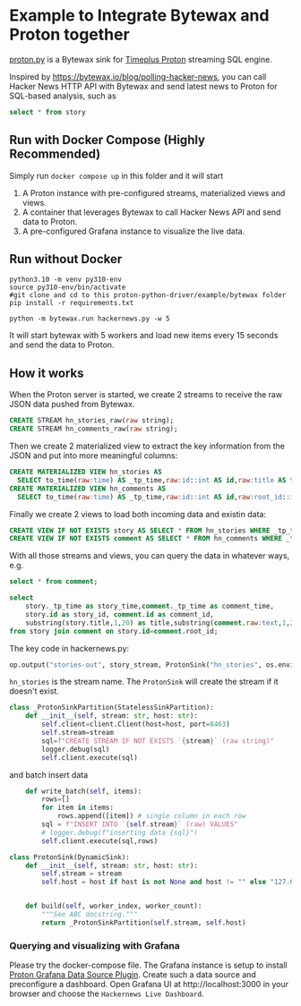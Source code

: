# Example to Integrate Bytewax and Proton together
[proton.py](https://github.com/timeplus-io/proton-python-driver/blob/develop/example/bytewax/proton.py) is a Bytewax sink for [Timeplus Proton](https://github.com/timeplus-io/proton) streaming SQL engine.

Inspired by https://bytewax.io/blog/polling-hacker-news, you can call Hacker News HTTP API with Bytewax and send latest news to Proton for SQL-based analysis, such as

```sql
select * from story
```

## Run with Docker Compose (Highly Recommended)

Simply run `docker compose up` in this folder and it will start

1. A Proton instance with pre-configured streams, materialized views and views.
2. A container that leverages Bytewax to call Hacker News API and send data to Proton.
3. A pre-configured Grafana instance to visualize the live data.

## Run without Docker

```shell
python3.10 -m venv py310-env
source py310-env/bin/activate
#git clone and cd to this proton-python-driver/example/bytewax folder
pip install -r requirements.txt

python -m bytewax.run hackernews.py -w 5
```

It will start bytewax with 5 workers and load new items every 15 seconds and send the data to Proton.

## How it works

When the Proton server is started, we create 2 streams to receive the raw JSON data pushed from Bytewax.

```sql
CREATE STREAM hn_stories_raw(raw string);
CREATE STREAM hn_comments_raw(raw string);
```

Then we create 2 materialized view to extract the key information from the JSON and put into more meaningful columns:

```sql
CREATE MATERIALIZED VIEW hn_stories AS
  SELECT to_time(raw:time) AS _tp_time,raw:id::int AS id,raw:title AS title,raw:by AS by, raw FROM hn_stories_raw;
CREATE MATERIALIZED VIEW hn_comments AS
  SELECT to_time(raw:time) AS _tp_time,raw:id::int AS id,raw:root_id::int AS root_id,raw:by AS by, raw FROM hn_comments_raw;
```

Finally we create 2 views to load both incoming data and existin data:

```sql
CREATE VIEW IF NOT EXISTS story AS SELECT * FROM hn_stories WHERE _tp_time>earliest_ts();
CREATE VIEW IF NOT EXISTS comment AS SELECT * FROM hn_comments WHERE _tp_time>earliest_ts()
```

With all those streams and views, you can query the data in whatever ways, e.g.

```sql
select * from comment;

select 
    story._tp_time as story_time,comment._tp_time as comment_time,
    story.id as story_id, comment.id as comment_id,
    substring(story.title,1,20) as title,substring(comment.raw:text,1,20) as comment
from story join comment on story.id=comment.root_id;
```

The key code in hackernews.py:

```python
op.output("stories-out", story_stream, ProtonSink("hn_stories", os.environ.get("PROTON_HOST","127.0.0.1")))
```

`hn_stories` is the stream name. The `ProtonSink` will create the stream if it doesn't exist.

```python
class _ProtonSinkPartition(StatelessSinkPartition):
    def __init__(self, stream: str, host: str):
        self.client=client.Client(host=host, port=8463)
        self.stream=stream
        sql=f"CREATE STREAM IF NOT EXISTS `{stream}` (raw string)"
        logger.debug(sql)
        self.client.execute(sql)
```

and batch insert data

```python
    def write_batch(self, items):
        rows=[]
        for item in items:
            rows.append([item]) # single column in each row
        sql = f"INSERT INTO `{self.stream}` (raw) VALUES"
        # logger.debug(f"inserting data {sql}")
        self.client.execute(sql,rows)
```

```python
class ProtonSink(DynamicSink):
    def __init__(self, stream: str, host: str):
        self.stream = stream
        self.host = host if host is not None and host != "" else "127.0.0.1"


    def build(self, worker_index, worker_count):
        """See ABC docstring."""
        return _ProtonSinkPartition(self.stream, self.host)
```

### Querying and visualizing with Grafana

Please try the docker-compose file. The Grafana instance is setup to install [Proton Grafana Data Source Plugin](https://github.com/timeplus-io/proton-grafana-source). Create such a data source and preconfigure a dashboard. Open Grafana UI at http://localhost:3000 in your browser and choose the `Hackernews Live Dashboard`.
